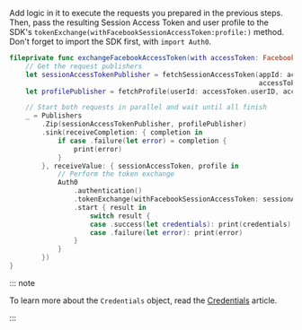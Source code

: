 Add logic in it to execute the requests you prepared in the previous steps. Then, pass the resulting Session Access Token and user profile to the SDK's `tokenExchange(withFacebookSessionAccessToken:profile:)` method. Don't forget to import the SDK first, with `import Auth0`.

```swift
fileprivate func exchangeFacebookAccessToken(with accessToken: FacebookLogin.AccessToken) {
    // Get the request publishers
    let sessionAccessTokenPublisher = fetchSessionAccessToken(appId: accessToken.appID,
                                                              accessToken: accessToken.tokenString)
    let profilePublisher = fetchProfile(userId: accessToken.userID, accessToken: accessToken.tokenString)

    // Start both requests in parallel and wait until all finish
    _ = Publishers
        .Zip(sessionAccessTokenPublisher, profilePublisher)
        .sink(receiveCompletion: { completion in
            if case .failure(let error) = completion {
                print(error)
            }
        }, receiveValue: { sessionAccessToken, profile in
            // Perform the token exchange
            Auth0
                .authentication()
                .tokenExchange(withFacebookSessionAccessToken: sessionAccessToken, profile: profile)
                .start { result in
                    switch result {
                    case .success(let credentials): print(credentials) // Auth0 user credentials 🎉
                    case .failure(let error): print(error)
                }
            }
        })
}
```

::: note

To learn more about the `Credentials` object, read the [Credentials](https://github.com/auth0/Auth0.swift/blob/master/Auth0/Credentials.swift) article.

:::